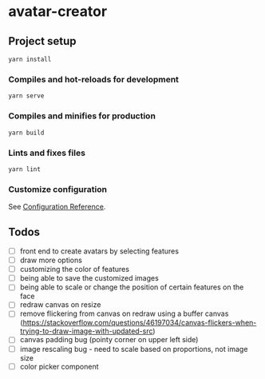 # avatar-creator


## Project setup
```
yarn install
```

### Compiles and hot-reloads for development
```
yarn serve
```

### Compiles and minifies for production
```
yarn build
```

### Lints and fixes files
```
yarn lint
```

### Customize configuration
See [Configuration Reference](https://cli.vuejs.org/config/).


## Todos
- [ ] front end to create avatars by selecting features
- [ ] draw more options
- [ ] customizing the color of features
- [ ] being able to save the customized images
- [ ] being able to scale or change the position of certain features on the face
- [ ] redraw canvas on resize
- [ ] remove flickering from canvas on redraw using a buffer canvas (https://stackoverflow.com/questions/46197034/canvas-flickers-when-trying-to-draw-image-with-updated-src)
- [ ] canvas padding bug (pointy corner on upper left side)
- [ ] image rescaling bug - need to scale based on proportions, not image size
- [ ] color picker component

